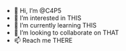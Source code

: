 - 👋 Hi, I’m @C4P5
- 👀 I’m interested in THIS
- 🌱 I’m currently learning THIS
- 💞️ I’m looking to collaborate on THAT
- 📫 Reach me THERE

<!---
C4P5/C4P5 is a ✨ special ✨ repository because its `README.md` (this file) appears on your GitHub profile.
You can click the Preview link to take a look at your changes.
--->
